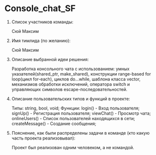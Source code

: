 # Console_chat_SF

1. Список участников команды:

   Сюй Максим
   
2. Имя тимлида (по желанию):

   Сюй Максим

3. Описание выбранной идеи решения:

   Разработка консольного чата с использованием: умных указателей(shared_ptr, make_shared),    конструкции range-based for loop(цикл for-each), циклов do...while, шаблона класса vector, механизмов обработки исключений, оператора switch и управляющих символов escape-последовательностей. 

4. Описание пользовательских типов и функций в проекте:

   Типы:
   string, bool, void;
   Функции: 
   login() - Вход пользователя;
   signUp() - Регистрация пользователя;
   viewChat() - Просмотр чата;
   onlineUsers() - Список пользователей находящихся в сети;
   createMessage() - Создание сообщения;

5. Пояснение, как были распределены задачи в команде (кто какую часть проекта реализовывал):

   Проект был реализован одним человеком, а не командой.
     
